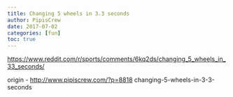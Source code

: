 ```yaml
---
title: Changing 5 wheels in 3.3 seconds
author: PipisCrew
date: 2017-07-02
categories: [fun]
toc: true
---
```


https://www.reddit.com/r/sports/comments/6kq2ds/changing_5_wheels_in_33_seconds/

origin - http://www.pipiscrew.com/?p=8818 changing-5-wheels-in-3-3-seconds